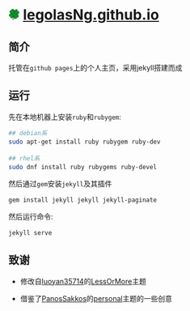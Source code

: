 # ![favicon](/styles/images/favicon.jpg) [legolasNg.github.io](https://legolasNg.github.io)

## 简介

托管在`github pages`上的个人主页，采用jekyll搭建而成

## 运行

先在本地机器上安装`ruby`和`rubygem`:

```bash
## debian系
sudo apt-get install ruby rubygem ruby-dev

## rhel系
sudo dnf install ruby rubygems ruby-devel
```

然后通过`gem`安装`jekyll`及其插件

```bash
gem install jekyll jekyll jekyll-paginate
```

然后运行命令:

```bash
jekyll serve
```

## 致谢

- 修改自[luoyan35714](https://github.com/luoyan35714)的[LessOrMore](https://github.com/luoyan35714/LessOrMore)主题

- 借鉴了[PanosSakkos](https://github.com/PanosSakkos)的[personal](https://github.com/PanosSakkos/personal-jekyll-theme)主题的一些创意
